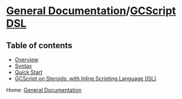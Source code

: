 # [General Documentation](../README.md)/[GCScript DSL](README.md)

## Table of contents

- [Overview](overview.md)
- [Syntax](syntax.md)
- [Quick Start](quick-start.md)
- [GCScript on Steroids: with Inline Scripting Language (ISL)](ISL/README.md)



Home: [General Documentation](../README.md)